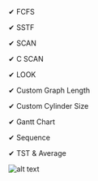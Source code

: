 ✔ FCFS

✔ SSTF

✔ SCAN

✔ C SCAN

✔ LOOK

✔ Custom Graph Length

✔ Custom Cylinder Size

✔ Gantt Chart

✔ Sequence

✔ TST & Average
 
 ![alt text](https://i.imgur.com/Hr6V1P7.png)
